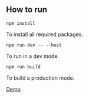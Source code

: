 ## How to run
```
npm install
```
To install all required packages.
```
npm run dev -- --host
```
To run in a dev mode.
```
npm run build
```
To build a production mode.

[Demo](https://maksym.ch/formLogin)
